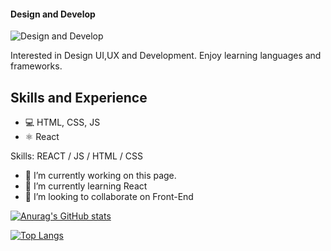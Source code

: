 #### Design and Develop
![Design and Develop](https://c4.wallpaperflare.com/wallpaper/792/460/915/1920x1080-px-code-coding-programming-simple-background-anime-ah-my-goddess-hd-art-wallpaper-preview.jpg)

Interested in Design UI,UX and Development. Enjoy learning languages and frameworks. 

## Skills and Experience
* 💻 HTML, CSS, JS
* ⚛️ React

Skills: REACT / JS / HTML / CSS

- 🔭 I’m currently working on this page. 
- 🌱 I’m currently learning React 
- 👯 I’m looking to collaborate on Front-End 

[![Anurag's GitHub stats](https://github-readme-stats.vercel.app/api?username=rbcuellar98)](https://github.com/anuraghazra/github-readme-stats)

[![Top Langs](https://github-readme-stats.vercel.app/api/top-langs/?username=rbcuellar98&langs_count=8)](https://github.com/anuraghazra/github-readme-stats)


